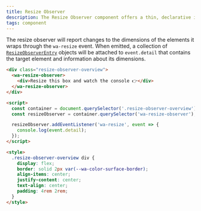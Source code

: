```yaml
---
title: Resize Observer
description: The Resize Observer component offers a thin, declarative interface to the ResizeObserver API.
tags: component
---
```


The resize observer will report changes to the dimensions of the elements it wraps through the `wa-resize` event. When emitted, a collection of [`ResizeObserverEntry`](https://developer.mozilla.org/en-US/docs/Web/API/ResizeObserverEntry) objects will be attached to `event.detail` that contains the target element and information about its dimensions.

```html {.example}
<div class="resize-observer-overview">
  <wa-resize-observer>
    <div>Resize this box and watch the console 👉</div>
  </wa-resize-observer>
</div>

<script>
  const container = document.querySelector('.resize-observer-overview');
  const resizeObserver = container.querySelector('wa-resize-observer');

  resizeObserver.addEventListener('wa-resize', event => {
    console.log(event.detail);
  });
</script>

<style>
  .resize-observer-overview div {
    display: flex;
    border: solid 2px var(--wa-color-surface-border);
    align-items: center;
    justify-content: center;
    text-align: center;
    padding: 4rem 2rem;
  }
</style>
```

